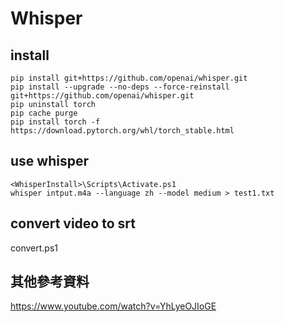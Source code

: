 # Whisper

## install
```
pip install git+https://github.com/openai/whisper.git 
pip install --upgrade --no-deps --force-reinstall git+https://github.com/openai/whisper.git
pip uninstall torch
pip cache purge
pip install torch -f https://download.pytorch.org/whl/torch_stable.html
```

## use whisper
```
<WhisperInstall>\Scripts\Activate.ps1
whisper intput.m4a --language zh --model medium > test1.txt
```

## convert video to srt
convert.ps1

## 其他參考資料
https://www.youtube.com/watch?v=YhLyeOJIoGE